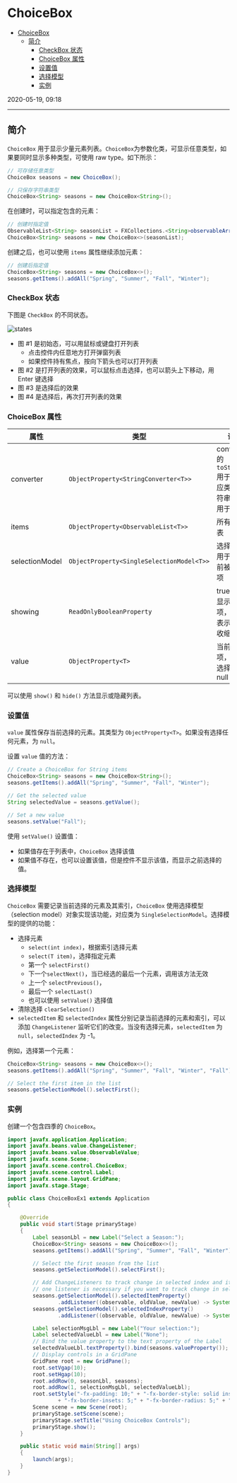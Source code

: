 # ChoiceBox

- [ChoiceBox](#choicebox)
  - [简介](#简介)
    - [CheckBox 状态](#checkbox-状态)
    - [ChoiceBox 属性](#choicebox-属性)
    - [设置值](#设置值)
    - [选择模型](#选择模型)
    - [实例](#实例)

2020-05-19, 09:18
***

## 简介

`ChoiceBox` 用于显示少量元素列表。`ChoiceBox`为参数化类，可显示任意类型，如果要同时显示多种类型，可使用 raw type。如下所示：

```java
// 可存储任意类型
ChoiceBox seasons = new ChoiceBox();

// 只保存字符串类型
ChoiceBox<String> seasons = new ChoiceBox<String>();
```

在创建时，可以指定包含的元素：

```java
// 创建时指定值
ObservableList<String> seasonList = FXCollections.<String>observableArrayList("Spring", "Summer", "Fall", "Winter");
ChoiceBox<String> seasons = new ChoiceBox<>(seasonList);
```

创建之后，也可以使用 `items` 属性继续添加元素：

```java
// 创建后指定值
ChoiceBox<String> seasons = new ChoiceBox<>();
seasons.getItems().addAll("Spring", "Summer", "Fall", "Winter");
```

### CheckBox 状态

下图是 `CheckBox` 的不同状态。

![states](images/2020-05-19-09-25-45.png)

- 图 #1 是初始态，可以用鼠标或键盘打开列表
  - 点击控件内任意地方打开弹窗列表
  - 如果控件持有焦点，按向下箭头也可以打开列表
- 图 #2 是打开列表的效果，可以鼠标点击选择，也可以箭头上下移动，用 Enter 键选择
- 图 #3 是选择后的效果
- 图 #4 是选择后，再次打开列表的效果

### ChoiceBox 属性

|属性|类型|说明|
|---|---|---|
|converter|`ObjectProperty<StringConverter<T>>`|converter 的 `toString()` 用于创建对应类型的字符串形式，用于显示|
|items|`ObjectProperty<ObservableList<T>>`|所有选项列表|
|selectionModel|`ObjectProperty<SingleSelectionModel<T>>`|选择模型，用于保存当前被选择的项|
|showing|`ReadOnlyBooleanProperty`|true 表示显示列表项，false表示列表项收缩|
|value|`ObjectProperty<T>`|当前被选择项，如果未选择，为 null|

可以使用 `show()` 和 `hide()` 方法显示或隐藏列表。

### 设置值

`value` 属性保存当前选择的元素。其类型为 `ObjectProperty<T>`。如果没有选择任何元素，为 `null`。

设置 `value` 值的方法：

```java
// Create a ChoiceBox for String items
ChoiceBox<String> seasons = new ChoiceBox<String>();
seasons.getItems().addAll("Spring", "Summer", "Fall", "Winter");

// Get the selected value
String selectedValue = seasons.getValue();

// Set a new value
seasons.setValue("Fall");
```

使用 `setValue()` 设置值：

- 如果值存在于列表中，`ChoiceBox` 选择该值
- 如果值不存在，也可以设置该值，但是控件不显示该值，而显示之前选择的值。

### 选择模型

`ChoiceBox` 需要记录当前选择的元素及其索引，`ChoiceBox` 使用选择模型（selection model）对象实现该功能，对应类为 `SingleSelectionModel`。选择模型的提供的功能：

- 选择元素
  - `select(int index)`，根据索引选择元素
  - `select(T item)`，选择指定元素
  - 第一个 `selectFirst()`
  - 下一个`selectNext()`，当已经选的最后一个元素，调用该方法无效
  - 上一个 `selectPrevious()`，
  - 最后一个 `selectLast()`
  - 也可以使用 `setValue()` 选择值
- 清除选择 `clearSelection()`
- `selectedItem` 和 `selectedIndex` 属性分别记录当前选择的元素和索引，可以添加 `ChangeListener` 监听它们的改变。当没有选择元素，`selectedItem` 为 `null`，`selectedIndex` 为 -1。

例如，选择第一个元素：

```java
ChoiceBox<String> seasons = new ChoiceBox<>();
seasons.getItems().addAll("Spring", "Summer", "Fall", "Winter", "Fall");

// Select the first item in the list
seasons.getSelectionModel().selectFirst();
```

### 实例

创建一个包含四季的 `ChoiceBox`。

```java
import javafx.application.Application;
import javafx.beans.value.ChangeListener;
import javafx.beans.value.ObservableValue;
import javafx.scene.Scene;
import javafx.scene.control.ChoiceBox;
import javafx.scene.control.Label;
import javafx.scene.layout.GridPane;
import javafx.stage.Stage;

public class ChoiceBoxEx1 extends Application
{

    @Override
    public void start(Stage primaryStage)
    {
        Label seasonLbl = new Label("Select a Season:");
        ChoiceBox<String> seasons = new ChoiceBox<>();
        seasons.getItems().addAll("Spring", "Summer", "Fall", "Winter");

        // Select the first season from the list
        seasons.getSelectionModel().selectFirst();

        // Add ChangeListeners to track change in selected index and item. Only
        // one listener is necessary if you want to track change in selection
        seasons.getSelectionModel().selectedItemProperty()
                .addListener((observable, oldValue, newValue) -> System.out.println("Itemchanged: old = " + oldValue + ",new = " + newValue));
        seasons.getSelectionModel().selectedIndexProperty()
                .addListener((observable, oldValue, newValue) -> System.out.println("Indexchanged: old = " + oldValue + ", new = " + newValue));

        Label selectionMsgLbl = new Label("Your selection:");
        Label selectedValueLbl = new Label("None");
        // Bind the value property to the text property of the Label
        selectedValueLbl.textProperty().bind(seasons.valueProperty());
        // Display controls in a GridPane
        GridPane root = new GridPane();
        root.setVgap(10);
        root.setHgap(10);
        root.addRow(0, seasonLbl, seasons);
        root.addRow(1, selectionMsgLbl, selectedValueLbl);
        root.setStyle("-fx-padding: 10;" + "-fx-border-style: solid inside;" + "-fx-border-width: 2;"
                + "-fx-border-insets: 5;" + "-fx-border-radius: 5;" + "-fx-border-color: blue;");
        Scene scene = new Scene(root);
        primaryStage.setScene(scene);
        primaryStage.setTitle("Using ChoiceBox Controls");
        primaryStage.show();
    }

    public static void main(String[] args)
    {
        launch(args);
    }
}
```

